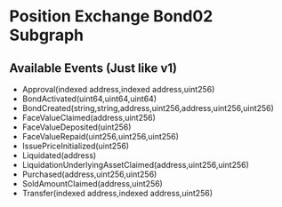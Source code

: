 # Position Exchange Bond02 Subgraph

## Available Events (Just like v1)
  - Approval(indexed address,indexed address,uint256)
  - BondActivated(uint64,uint64,uint64)
  - BondCreated(string,string,address,uint256,address,uint256,uint256)
  - FaceValueClaimed(address,uint256)
  - FaceValueDeposited(uint256)
  - FaceValueRepaid(uint256,uint256,uint256)
  - IssuePriceInitialized(uint256)
  - Liquidated(address)
  - LiquidationUnderlyingAssetClaimed(address,uint256,uint256)
  - Purchased(address,uint256,uint256)
  - SoldAmountClaimed(address,uint256)
  - Transfer(indexed address,indexed address,uint256)